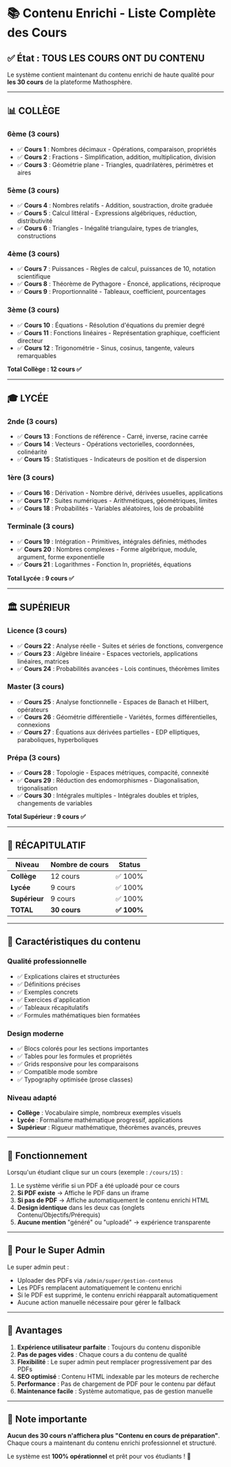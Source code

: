 # 📚 Contenu Enrichi - Liste Complète des Cours

## ✅ État : TOUS LES COURS ONT DU CONTENU

Le système contient maintenant du contenu enrichi de haute qualité pour **les 30 cours** de la plateforme Mathosphère.

---

## 📊 COLLÈGE

### 6ème (3 cours)
- ✅ **Cours 1** : Nombres décimaux - Opérations, comparaison, propriétés
- ✅ **Cours 2** : Fractions - Simplification, addition, multiplication, division
- ✅ **Cours 3** : Géométrie plane - Triangles, quadrilatères, périmètres et aires

### 5ème (3 cours)
- ✅ **Cours 4** : Nombres relatifs - Addition, soustraction, droite graduée
- ✅ **Cours 5** : Calcul littéral - Expressions algébriques, réduction, distributivité
- ✅ **Cours 6** : Triangles - Inégalité triangulaire, types de triangles, constructions

### 4ème (3 cours)
- ✅ **Cours 7** : Puissances - Règles de calcul, puissances de 10, notation scientifique
- ✅ **Cours 8** : Théorème de Pythagore - Énoncé, applications, réciproque
- ✅ **Cours 9** : Proportionnalité - Tableaux, coefficient, pourcentages

### 3ème (3 cours)
- ✅ **Cours 10** : Équations - Résolution d'équations du premier degré
- ✅ **Cours 11** : Fonctions linéaires - Représentation graphique, coefficient directeur
- ✅ **Cours 12** : Trigonométrie - Sinus, cosinus, tangente, valeurs remarquables

**Total Collège : 12 cours ✅**

---

## 🎓 LYCÉE

### 2nde (3 cours)
- ✅ **Cours 13** : Fonctions de référence - Carré, inverse, racine carrée
- ✅ **Cours 14** : Vecteurs - Opérations vectorielles, coordonnées, colinéarité
- ✅ **Cours 15** : Statistiques - Indicateurs de position et de dispersion

### 1ère (3 cours)
- ✅ **Cours 16** : Dérivation - Nombre dérivé, dérivées usuelles, applications
- ✅ **Cours 17** : Suites numériques - Arithmétiques, géométriques, limites
- ✅ **Cours 18** : Probabilités - Variables aléatoires, lois de probabilité

### Terminale (3 cours)
- ✅ **Cours 19** : Intégration - Primitives, intégrales définies, méthodes
- ✅ **Cours 20** : Nombres complexes - Forme algébrique, module, argument, forme exponentielle
- ✅ **Cours 21** : Logarithmes - Fonction ln, propriétés, équations

**Total Lycée : 9 cours ✅**

---

## 🏛️ SUPÉRIEUR

### Licence (3 cours)
- ✅ **Cours 22** : Analyse réelle - Suites et séries de fonctions, convergence
- ✅ **Cours 23** : Algèbre linéaire - Espaces vectoriels, applications linéaires, matrices
- ✅ **Cours 24** : Probabilités avancées - Lois continues, théorèmes limites

### Master (3 cours)
- ✅ **Cours 25** : Analyse fonctionnelle - Espaces de Banach et Hilbert, opérateurs
- ✅ **Cours 26** : Géométrie différentielle - Variétés, formes différentielles, connexions
- ✅ **Cours 27** : Équations aux dérivées partielles - EDP elliptiques, paraboliques, hyperboliques

### Prépa (3 cours)
- ✅ **Cours 28** : Topologie - Espaces métriques, compacité, connexité
- ✅ **Cours 29** : Réduction des endomorphismes - Diagonalisation, trigonalisation
- ✅ **Cours 30** : Intégrales multiples - Intégrales doubles et triples, changements de variables

**Total Supérieur : 9 cours ✅**

---

## 🎯 RÉCAPITULATIF

| Niveau | Nombre de cours | Status |
|--------|-----------------|--------|
| **Collège** | 12 cours | ✅ 100% |
| **Lycée** | 9 cours | ✅ 100% |
| **Supérieur** | 9 cours | ✅ 100% |
| **TOTAL** | **30 cours** | **✅ 100%** |

---

## 🌟 Caractéristiques du contenu

### Qualité professionnelle
- ✅ Explications claires et structurées
- ✅ Définitions précises
- ✅ Exemples concrets
- ✅ Exercices d'application
- ✅ Tableaux récapitulatifs
- ✅ Formules mathématiques bien formatées

### Design moderne
- ✅ Blocs colorés pour les sections importantes
- ✅ Tables pour les formules et propriétés
- ✅ Grids responsive pour les comparaisons
- ✅ Compatible mode sombre
- ✅ Typography optimisée (prose classes)

### Niveau adapté
- **Collège** : Vocabulaire simple, nombreux exemples visuels
- **Lycée** : Formalisme mathématique progressif, applications
- **Supérieur** : Rigueur mathématique, théorèmes avancés, preuves

---

## 🔄 Fonctionnement

Lorsqu'un étudiant clique sur un cours (exemple : `/cours/15`) :

1. Le système vérifie si un PDF a été uploadé pour ce cours
2. **Si PDF existe** → Affiche le PDF dans un iframe
3. **Si pas de PDF** → Affiche automatiquement le contenu enrichi HTML
4. **Design identique** dans les deux cas (onglets Contenu/Objectifs/Prérequis)
5. **Aucune mention** "généré" ou "uploadé" → expérience transparente

---

## 📝 Pour le Super Admin

Le super admin peut :
- Uploader des PDFs via `/admin/super/gestion-contenus`
- Les PDFs remplacent automatiquement le contenu enrichi
- Si le PDF est supprimé, le contenu enrichi réapparaît automatiquement
- Aucune action manuelle nécessaire pour gérer le fallback

---

## 🚀 Avantages

1. **Expérience utilisateur parfaite** : Toujours du contenu disponible
2. **Pas de pages vides** : Chaque cours a du contenu de qualité
3. **Flexibilité** : Le super admin peut remplacer progressivement par des PDFs
4. **SEO optimisé** : Contenu HTML indexable par les moteurs de recherche
5. **Performance** : Pas de chargement de PDF pour le contenu par défaut
6. **Maintenance facile** : Système automatique, pas de gestion manuelle

---

## 📌 Note importante

**Aucun des 30 cours n'affichera plus "Contenu en cours de préparation"**. Chaque cours a maintenant du contenu enrichi professionnel et structuré.

Le système est **100% opérationnel** et prêt pour vos étudiants ! 🎉
